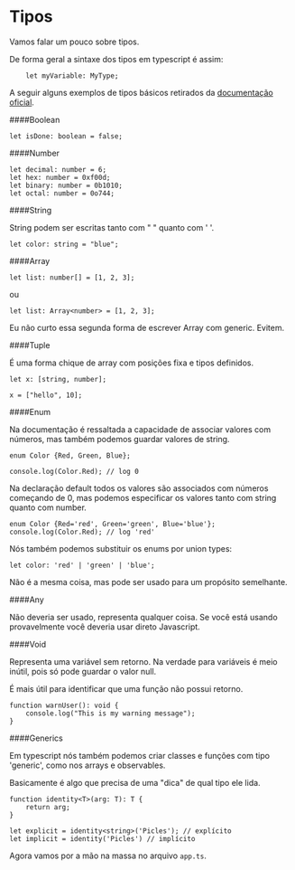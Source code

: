# Tipos

Vamos falar um pouco sobre tipos.

De forma geral a sintaxe dos tipos em typescript é assim:

```
    let myVariable: MyType;
```

A seguir alguns exemplos de tipos básicos retirados da [documentação oficial](https://www.typescriptlang.org/docs/handbook/basic-types.html).

####Boolean

```
let isDone: boolean = false;
```

####Number

```
let decimal: number = 6;
let hex: number = 0xf00d;
let binary: number = 0b1010;
let octal: number = 0o744;
```

####String

String podem ser escritas tanto com " " quanto com ' '.


```
let color: string = "blue";
```

####Array

```
let list: number[] = [1, 2, 3];
```

ou

```
let list: Array<number> = [1, 2, 3];
```

Eu não curto essa segunda forma de escrever Array com generic. Evitem.

####Tuple

É uma forma chique de array com posições fixa e tipos definidos.

```
let x: [string, number];

x = ["hello", 10];
```

####Enum

Na documentação é ressaltada a capacidade de associar valores com números, mas também podemos guardar valores de string.

```
enum Color {Red, Green, Blue};

console.log(Color.Red); // log 0
```

Na declaração default todos os valores são associados com números começando de 0, mas podemos especificar os valores tanto com string quanto com number.

```
enum Color {Red='red', Green='green', Blue='blue'};
console.log(Color.Red); // log 'red'
```

Nós também podemos substituir os enums por union types:

```
let color: 'red' | 'green' | 'blue';
```

Não é a mesma coisa, mas pode ser usado para um propósito semelhante.

####Any

Não deveria ser usado, representa qualquer coisa. Se você está usando provavelmente você deveria usar direto Javascript.

####Void

Representa uma variável sem retorno. Na verdade para variáveis é meio inútil, pois só pode guardar o valor null. 

É mais útil para identificar que uma função não possui retorno.

```
function warnUser(): void {
    console.log("This is my warning message");
}
```

####Generics

Em typescript nós também podemos criar classes e funções com tipo 'generic', como nos arrays e observables.

Basicamente é algo que precisa de uma "dica" de qual tipo ele lida.

```
function identity<T>(arg: T): T {
    return arg;
}

let explicit = identity<string>('Picles'); // explícito
let implicit = identity('Picles') // implícito
```

Agora vamos por a mão na massa no arquivo `app.ts`.